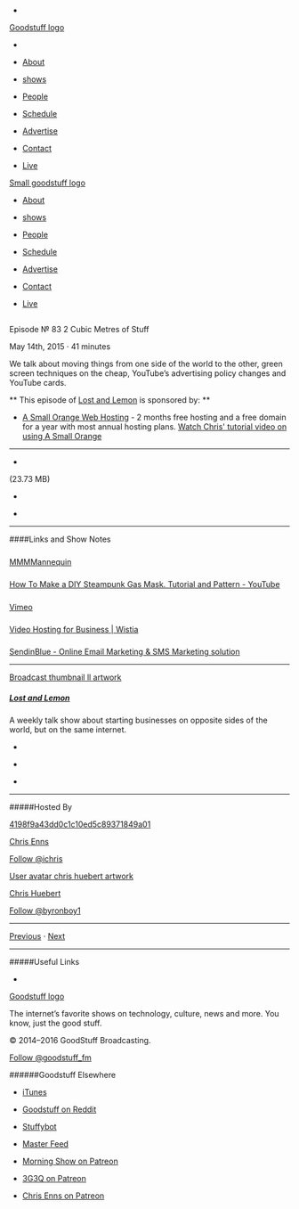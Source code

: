 

-
[Goodstuff logo](http://www.goodstuff.network/)[](/assets/goodstuff_logo-17c1fe6f378352de5d7345f76152130b.svg)

-


-  [About](/about)

-  [shows](/shows)

-  [People](/people)

-  [Schedule](/schedule)

-  [Advertise](/advertise)

-  [Contact](/contact)

-  [Live](/live)


[Small goodstuff logo](http://www.goodstuff.network/)[](/assets/small_goodstuff_logo-bf032e72b9ec41494f4d90905f1ad619.svg)


-  [About](/about)

-  [shows](/shows)

-  [People](/people)

-  [Schedule](/schedule)

-  [Advertise](/advertise)

-  [Contact](/contact)

-  [Live](/live)


##
Episode № 83
2 Cubic Metres of Stuff


May 14th, 2015
&middot;
41
minutes


We talk about moving things from one side of the world to the other, green screen techniques on the cheap, YouTube&rsquo;s advertising policy changes and YouTube cards.


**
This episode of
[Lost and Lemon](/ll)
is sponsored by:
**


-  [A Small Orange Web Hosting](http://asmallorange.7eer.net/c/144877/177701/3107) - 2 months free hosting and a free domain for a year with most annual hosting plans.  [Watch Chris' tutorial video on using A Small Orange](https://www.youtube.com/watch?v=_dQr69-dkbU)


------------------------------


-
[](https://podcasts-1.feedpress.co/10591/ll-83.mp3)(23.73 MB)

-
[](http://twitter.com/intent/tweet?text=Lost%20and%20Lemon%20%E2%84%96%2083%20on%20@goodstuff_fm%20-%20http://goodstuff.network/ll/83)

-
[](http://www.facebook.com/sharer/sharer.php?u=http://goodstuff.network/ll/83)


------------------------------


####Links and Show Notes

#####
[MMMMannequin](http://mmmmannequin.tumblr.com/)


#####
[How To Make a DIY Steampunk Gas Mask. Tutorial and Pattern - YouTube](https://www.youtube.com/watch?v=ePT1Sv3Mpnk)


#####
[Vimeo](https://vimeo.com/)


#####
[Video Hosting for Business | Wistia](http://wistia.com/)


#####
[SendinBlue - Online Email Marketing & SMS Marketing solution](https://www.sendinblue.com/?utm_source=adwords&utm_medium=cpc&utm_term=%5Bsendinblue%5D&utm_content=SendinBlue&utm_campaign=Eng_Canada_Search_SIB&gclid=CjwKEAjwj9GqBRCRlPram97Xk3ESJADrN7IeFBGTCq2JCnoeCEIu5zbdroMHCMmOY6mYaJjPSU19DBoCzczw_wcB)


------------------------------


[Broadcast thumbnail ll artwork](/ll)[](https://goodstuffs3.s3.amazonaws.com/uploads/broadcast/image/26/broadcast_thumbnail_ll_artwork.png)

##### [Lost and Lemon](/ll)


A weekly talk show about starting businesses on opposite sides of the world, but on the same internet.

-
[](https://itunes.apple.com/ca/podcast/lost-lemon-brothers-in-business/id467564174?mt=2)

-
[](http://feeds.goodstuff.network/ll)

-
[](mailto:chris@goodstuff.network?cc=sponsorship%40goodstuff.network&subject=%5BGoodStuff%20FM%5D%20Sponsorship%20Inquiry%20for%20Lost%20and%20Lemon)


------------------------------


#####Hosted By


[4198f9a43dd0c1c10ed5c89371849a01](/people/chris-enns)[](http://gravatar.com/avatar/4198f9a43dd0c1c10ed5c89371849a01.png?s=300&r=pg)

[Chris Enns](/people/chris-enns)


[Follow @ichris](https://twitter.com/ichris)


[User avatar chris huebert artwork](/people/chris-huebert)[](https://goodstuffs3.s3.amazonaws.com/uploads/user/avatar/41/user_avatar_chris-huebert_artwork.png)

[Chris Huebert](/people/chris-huebert)


[Follow @byronboy1](https://twitter.com/byronboy1)


------------------------------


[Previous](/ll/82)
&middot;
[Next](/ll/84)


------------------------------


#####Useful Links

-
[](mailto:chris@goodstuff.network?subject=%5BGoodstuff%20FM%5D%20Feedback%20for%20Lost%20and%20Lemon)


[Goodstuff logo](http://www.goodstuff.network/)[](/assets/goodstuff_logo-17c1fe6f378352de5d7345f76152130b.svg)


The internet’s favorite shows on technology, culture, news and more. You know, just the good stuff.


&copy; 2014&ndash;2016 GoodStuff Broadcasting.

[Follow @goodstuff_fm](https://twitter.com/goodstufffm)


######Goodstuff Elsewhere

-  [iTunes](https://itunes.apple.com/us/artist/goodstuff-fm/id843385597?mt=2)

-  [Goodstuff on Reddit](https://www.reddit.com/r/Goodstuff_fm/)

-  [Stuffybot](http://stuffybot.goodstuff.network)

-  [Master Feed](/master/feed)

-  [Morning Show on Patreon](https://www.patreon.com/morningshow)

-  [3G3Q on Patreon](https://www.patreon.com/3g3q)

-  [Chris Enns on Patreon](https://www.patreon.com/ichris)
